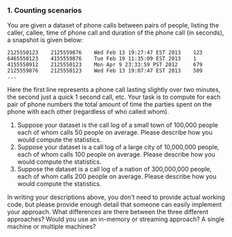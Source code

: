 ### 1. Counting scenarios
You are given a dataset of phone calls between pairs of people, listing the caller, callee, time of phone call and duration of the phone call (in seconds), a snapshot is given below:

    2125550123    2125559876    Wed Feb 13 19:27:47 EST 2013    123
    6465550123    4155559876    Tue Feb 19 11:35:09 EST 2013    1
    4155550912    2125550123    Mon Apr 9 23:33:59 PST 2012     679
    2125559876    2125550123    Wed Feb 13 19:07:47 EST 2013    509
    ...

Here the first line represents a phone call lasting slightly over two minutes, the second just a quick 1 second call, etc.
Your task is to compute for each pair of phone numbers the total amount of time the parties spent on the phone with each other (regardless of who called whom).

1. Suppose your dataset is the call log of a small town of 100,000 people each of whom calls 50 people on average. Please describe how you would compute the statistics.
2. Suppose your dataset is a call log of a large city of 10,000,000 people, each of whom calls 100 people on average. Please describe how you would compute the statistics.
3. Suppose the dataset is a call log of a nation of 300,000,000 people, each of whom calls 200 people on average. Please describe how you would compute the statistics.

In writing your descriptions above, you don't need to provide actual working code, but please provide enough detail that someone can easily implement your approach. What differences are there between the three different approaches? Would you use an in-memory or streaming approach? A single machine or multiple machines?
